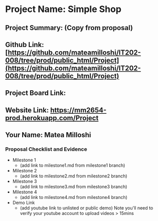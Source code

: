 # Project Name: Simple Shop
## Project Summary: (Copy from proposal)
## Github Link: [https://github.com/mateamilloshi/IT202-008/tree/prod/public_html/Project](https://github.com/mateamilloshi/IT202-008/tree/prod/public_html/Project)
## Project Board Link: 
## Website Link: https://mm2654-prod.herokuapp.com/Project
## Your Name: Matea Milloshi

 
 
### Proposal Checklist and Evidence

- Milestone 1
  - (add link to milestone1.md from milestone1 branch)  
- Milestone 2
  - (add link to milestone2.md from milestone2 branch)
- Milestone 3
  - (add link to milestone3.md from milestone3 branch)
- Milestone 4
  - (add link to milestone4.md from milestone4 branch)
- Demo Link
  - (add youtube link to unlisted or public demo) Note you'll need to verify your youtube account to upload videos > 15mins
  